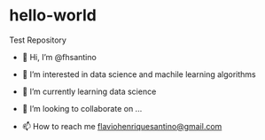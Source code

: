 # hello-world
Test Repository


- 👋 Hi, I’m @fhsantino

- 👀 I’m interested in data science and machile learning algorithms

- 🌱 I’m currently learning data science

- 💞️ I’m looking to collaborate on ...

- 📫 How to reach me flaviohenriquesantino@gmail.com
